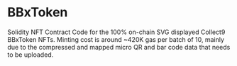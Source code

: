 # BBxToken
Solidity NFT Contract Code for the 100% on-chain SVG displayed Collect9 BBxToken NFTs. Minting cost is around ~420K gas per batch of 10, mainly due to the compressed and mapped micro QR and bar code data that needs to be uploaded.

